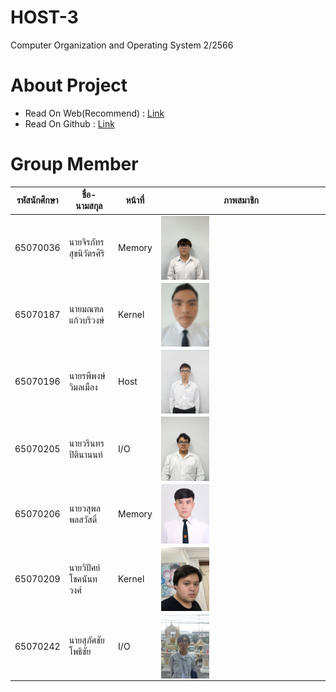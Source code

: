 # HOST-3
Computer Organization and Operating System 2/2566 
# About Project
- Read On Web(Recommend) : [Link](https://earth123456789.github.io/Host-3/)
- Read On Github : [Link](https://github.com/Earth123456789/Host-3/tree/main/src/content/docs)

# Group Member

|รหัสนักศึกษา|ชื่อ-นามสกุล|หน้าที่|ภาพสมาชิก|
|--------------|-----------|------------|------------|
|65070036|นายจิรภัทร สุขนิวัตรศิริ|Memory|<img src="src/assets/Member/65070036.jpg" width="30%" height="30%" align="middle">|
|65070187|นายมณฑล แก้วบริวงษ์|Kernel|<img src="src/assets/Member/65070187_1.png" width="30%" height="30%" align="middle">|
|65070196|นายรพีพงษ์ วิมลเมือง|Host|<img src="src/assets/Member/65070196.jpg" width="30%" height="30%" align="middle">|
|65070205|นายวรินทร ปิตินานนท์|I/O|<img src="src/assets/Member/65070205.jpg" width="30%" height="30%" align="middle">|
|65070206|นายวสุพล พลสวัสดิ์|Memory|<img src="src/assets/Member/65070206.jpg" width="30%" height="30%" align="middle">|
|65070209|นายวิปัศย์ โชคนันทวงศ์|Kernel|<img src="src/assets/Member/65070209.jpg" width="30%" height="30%" align="middle">|
|65070242|นายสุภัศชัย โพธิชัย|I/O|<img src="src/assets/Member/65070242.jpg" width="30%" height="30%" align="middle">|